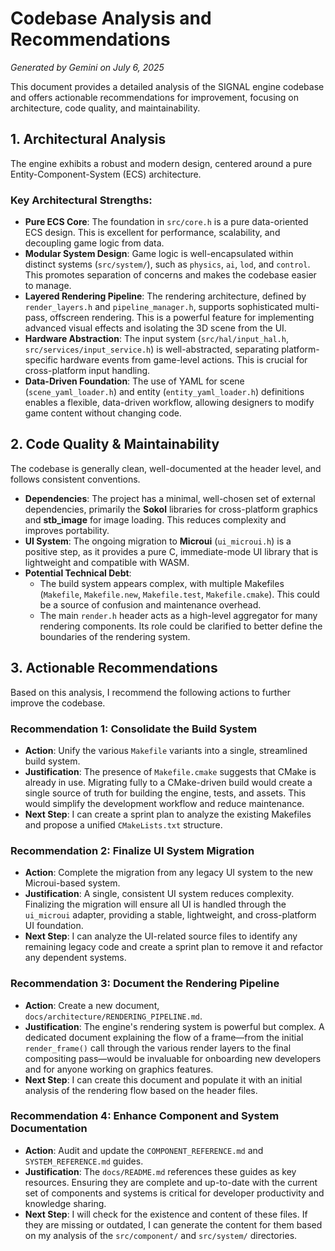 # Codebase Analysis and Recommendations

*Generated by Gemini on July 6, 2025*

This document provides a detailed analysis of the SIGNAL engine codebase and offers actionable recommendations for improvement, focusing on architecture, code quality, and maintainability.

## 1. Architectural Analysis

The engine exhibits a robust and modern design, centered around a pure Entity-Component-System (ECS) architecture.

### Key Architectural Strengths:

*   **Pure ECS Core**: The foundation in `src/core.h` is a pure data-oriented ECS design. This is excellent for performance, scalability, and decoupling game logic from data.
*   **Modular System Design**: Game logic is well-encapsulated within distinct systems (`src/system/`), such as `physics`, `ai`, `lod`, and `control`. This promotes separation of concerns and makes the codebase easier to manage.
*   **Layered Rendering Pipeline**: The rendering architecture, defined by `render_layers.h` and `pipeline_manager.h`, supports sophisticated multi-pass, offscreen rendering. This is a powerful feature for implementing advanced visual effects and isolating the 3D scene from the UI.
*   **Hardware Abstraction**: The input system (`src/hal/input_hal.h`, `src/services/input_service.h`) is well-abstracted, separating platform-specific hardware events from game-level actions. This is crucial for cross-platform input handling.
*   **Data-Driven Foundation**: The use of YAML for scene (`scene_yaml_loader.h`) and entity (`entity_yaml_loader.h`) definitions enables a flexible, data-driven workflow, allowing designers to modify game content without changing code.

## 2. Code Quality & Maintainability

The codebase is generally clean, well-documented at the header level, and follows consistent conventions.

*   **Dependencies**: The project has a minimal, well-chosen set of external dependencies, primarily the **Sokol** libraries for cross-platform graphics and **stb_image** for image loading. This reduces complexity and improves portability.
*   **UI System**: The ongoing migration to **Microui** (`ui_microui.h`) is a positive step, as it provides a pure C, immediate-mode UI library that is lightweight and compatible with WASM.
*   **Potential Technical Debt**:
    *   The build system appears complex, with multiple Makefiles (`Makefile`, `Makefile.new`, `Makefile.test`, `Makefile.cmake`). This could be a source of confusion and maintenance overhead.
    *   The main `render.h` header acts as a high-level aggregator for many rendering components. Its role could be clarified to better define the boundaries of the rendering system.

## 3. Actionable Recommendations

Based on this analysis, I recommend the following actions to further improve the codebase.

### Recommendation 1: Consolidate the Build System

*   **Action**: Unify the various `Makefile` variants into a single, streamlined build system.
*   **Justification**: The presence of `Makefile.cmake` suggests that CMake is already in use. Migrating fully to a CMake-driven build would create a single source of truth for building the engine, tests, and assets. This would simplify the development workflow and reduce maintenance.
*   **Next Step**: I can create a sprint plan to analyze the existing Makefiles and propose a unified `CMakeLists.txt` structure.

### Recommendation 2: Finalize UI System Migration

*   **Action**: Complete the migration from any legacy UI system to the new Microui-based system.
*   **Justification**: A single, consistent UI system reduces complexity. Finalizing the migration will ensure all UI is handled through the `ui_microui` adapter, providing a stable, lightweight, and cross-platform UI foundation.
*   **Next Step**: I can analyze the UI-related source files to identify any remaining legacy code and create a sprint plan to remove it and refactor any dependent systems.

### Recommendation 3: Document the Rendering Pipeline

*   **Action**: Create a new document, `docs/architecture/RENDERING_PIPELINE.md`.
*   **Justification**: The engine's rendering system is powerful but complex. A dedicated document explaining the flow of a frame—from the initial `render_frame()` call through the various render layers to the final compositing pass—would be invaluable for onboarding new developers and for anyone working on graphics features.
*   **Next Step**: I can create this document and populate it with an initial analysis of the rendering flow based on the header files.

### Recommendation 4: Enhance Component and System Documentation

*   **Action**: Audit and update the `COMPONENT_REFERENCE.md` and `SYSTEM_REFERENCE.md` guides.
*   **Justification**: The `docs/README.md` references these guides as key resources. Ensuring they are complete and up-to-date with the current set of components and systems is critical for developer productivity and knowledge sharing.
*   **Next Step**: I will check for the existence and content of these files. If they are missing or outdated, I can generate the content for them based on my analysis of the `src/component/` and `src/system/` directories.